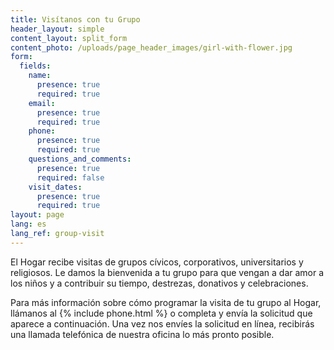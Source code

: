 ```yaml
---
title: Visítanos con tu Grupo
header_layout: simple
content_layout: split_form
content_photo: /uploads/page_header_images/girl-with-flower.jpg
form:
  fields:
    name:
      presence: true
      required: true
    email:
      presence: true
      required: true
    phone:
      presence: true
      required: true
    questions_and_comments:
      presence: true
      required: false
    visit_dates:
      presence: true
      required: true
layout: page
lang: es
lang_ref: group-visit
---
```

El Hogar recibe visitas de grupos cívicos, corporativos, universitarios y religiosos. Le damos la bienvenida a tu grupo para que vengan a dar amor a los niños y a contribuir su tiempo, destrezas, donativos y celebraciones.

Para más información sobre cómo programar la visita de tu grupo al Hogar, llámanos al {% include phone.html %} o completa y envía la solicitud que aparece a continuación. Una vez nos envíes la solicitud en línea, recibirás una llamada telefónica de nuestra oficina lo más pronto posible.
